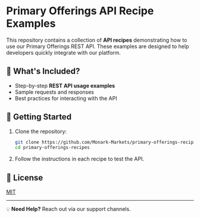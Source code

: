 # Primary Offerings API Recipe Examples

This repository contains a collection of **API recipes** demonstrating how to use our Primary Offerings REST API. These examples are designed to help developers quickly integrate with our platform.

## 📌 What's Included?
- Step-by-step **REST API usage examples**
- Sample requests and responses
- Best practices for interacting with the API

## 🚀 Getting Started
1. Clone the repository:
   ```sh
   git clone https://github.com/Monark-Markets/primary-offerings-recipes.git
   cd primary-offerings-recipes
   ```
2. Follow the instructions in each recipe to test the API.

## 📄 License
[MIT](LICENSE)

---

💡 **Need Help?** Reach out via our support channels.

